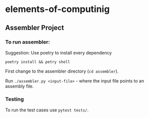 # elements-of-computinig

## Assembler Project

### To run assembler:

Suggestion: Use poetry to install every dependency

`poetry install && petry shell`

First change to the assembler directory (`cd assembler`).

Run `./assembler.py <input-file>` - where the input file points to an assembly file.


### Testing

To run the test cases use `pytest tests/`.
